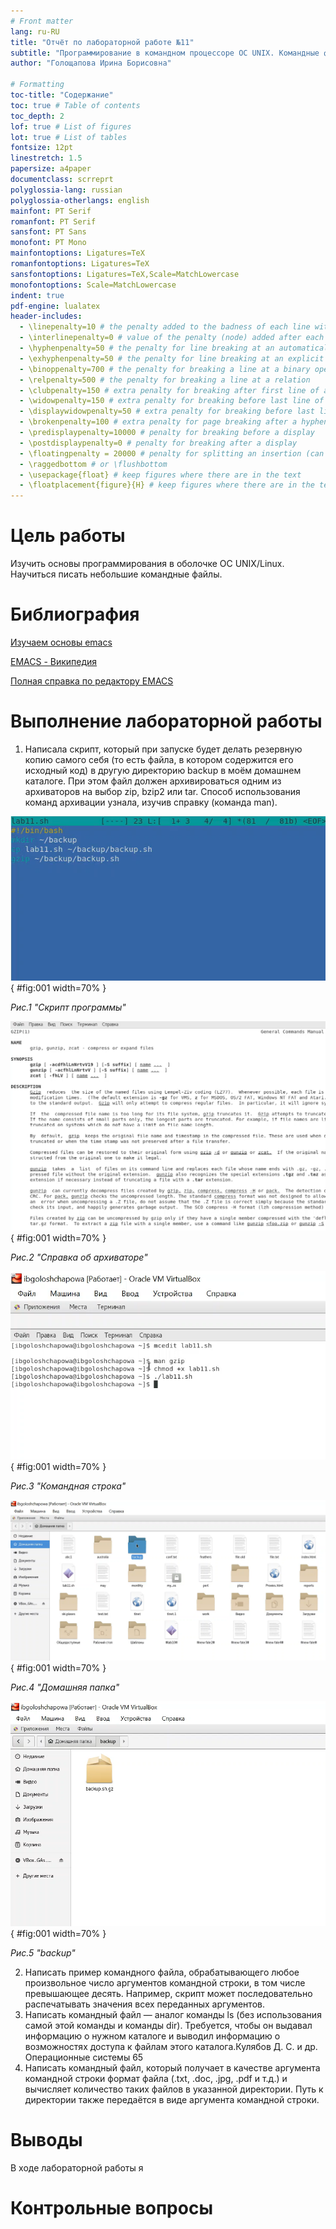 ```yaml
---
# Front matter
lang: ru-RU
title: "Отчёт по лабораторной работе №11"
subtitle: "Программирование в командном процессоре ОС UNIX. Командные файлы"
author: "Голощапова Ирина Борисовна"

# Formatting
toc-title: "Содержание"
toc: true # Table of contents
toc_depth: 2
lof: true # List of figures
lot: true # List of tables
fontsize: 12pt
linestretch: 1.5
papersize: a4paper
documentclass: scrreprt
polyglossia-lang: russian
polyglossia-otherlangs: english
mainfont: PT Serif
romanfont: PT Serif
sansfont: PT Sans
monofont: PT Mono
mainfontoptions: Ligatures=TeX
romanfontoptions: Ligatures=TeX
sansfontoptions: Ligatures=TeX,Scale=MatchLowercase
monofontoptions: Scale=MatchLowercase
indent: true
pdf-engine: lualatex
header-includes:
  - \linepenalty=10 # the penalty added to the badness of each line within a paragraph (no associated penalty node) Increasing the value makes tex try to have fewer lines in the paragraph.
  - \interlinepenalty=0 # value of the penalty (node) added after each line of a paragraph.
  - \hyphenpenalty=50 # the penalty for line breaking at an automatically inserted hyphen
  - \exhyphenpenalty=50 # the penalty for line breaking at an explicit hyphen
  - \binoppenalty=700 # the penalty for breaking a line at a binary operator
  - \relpenalty=500 # the penalty for breaking a line at a relation
  - \clubpenalty=150 # extra penalty for breaking after first line of a paragraph
  - \widowpenalty=150 # extra penalty for breaking before last line of a paragraph
  - \displaywidowpenalty=50 # extra penalty for breaking before last line before a display math
  - \brokenpenalty=100 # extra penalty for page breaking after a hyphenated line
  - \predisplaypenalty=10000 # penalty for breaking before a display
  - \postdisplaypenalty=0 # penalty for breaking after a display
  - \floatingpenalty = 20000 # penalty for splitting an insertion (can only be split footnote in standard LaTeX)
  - \raggedbottom # or \flushbottom
  - \usepackage{float} # keep figures where there are in the text
  - \floatplacement{figure}{H} # keep figures where there are in the text
---
```


# Цель работы

Изучить основы программирования в оболочке ОС UNIX/Linux. Научиться писать небольшие командные файлы.

# Библиография
[Изучаем основы emacs](https://aixportal.ru/emacs/#:~:text=Овладейте%20редактором%20Emacs%20и%20погрузитесь,в%20качестве%20полноценной%20среды%20разработки)


[EMACS - Википедия](https://ru.wikipedia.org/wiki/Emacs)



[Полная справка по редактору EMACS](https://pythonist-ru.turbopages.org/pythonist.ru/s/tekstovyj-redaktor-emacs/)


# Выполнение лабораторной работы


1. Написала скрипт, который при запуске будет делать резервную копию самого себя (то есть файла, в котором содержится его исходный код) в другую директорию
backup в моём домашнем каталоге. При этом файл должен архивироваться одним из архиваторов на выбор zip, bzip2 или tar. Способ использования команд
архивации узнала, изучив справку (команда man).

![скрипт программы](screen/1.1.png){ #fig:001 width=70% } 

*Рис.1 "Скрипт программы"*


![Справка об архиваторе](screen/1.2.png){ #fig:001 width=70% } 

*Рис.2 "Справка об архиваторе"*


![Командная строка](screen/1.3.png){ #fig:001 width=70% } 

*Рис.3 "Командная строка"*


![Домашняя папка](screen/1.4.png){ #fig:001 width=70% } 

*Рис.4 "Домашняя папка"*



![backup](screen/1.5.png){ #fig:001 width=70% } 

*Рис.5 "backup"*



2. Написать пример командного файла, обрабатывающего любое произвольное
число аргументов командной строки, в том числе превышающее десять. Например, скрипт может последовательно распечатывать значения всех переданных
аргументов.
3. Написать командный файл — аналог команды ls (без использования самой этой
команды и команды dir). Требуется, чтобы он выдавал информацию о нужном
каталоге и выводил информацию о возможностях доступа к файлам этого каталога.Кулябов Д. С. и др. Операционные системы 65
4. Написать командный файл, который получает в качестве аргумента командной
строки формат файла (.txt, .doc, .jpg, .pdf и т.д.) и вычисляет количество
таких файлов в указанной директории. Путь к директории также передаётся в
виде аргумента командной строки.





# Выводы

В ходе лабораторной работы я 





# Контрольные вопросы

